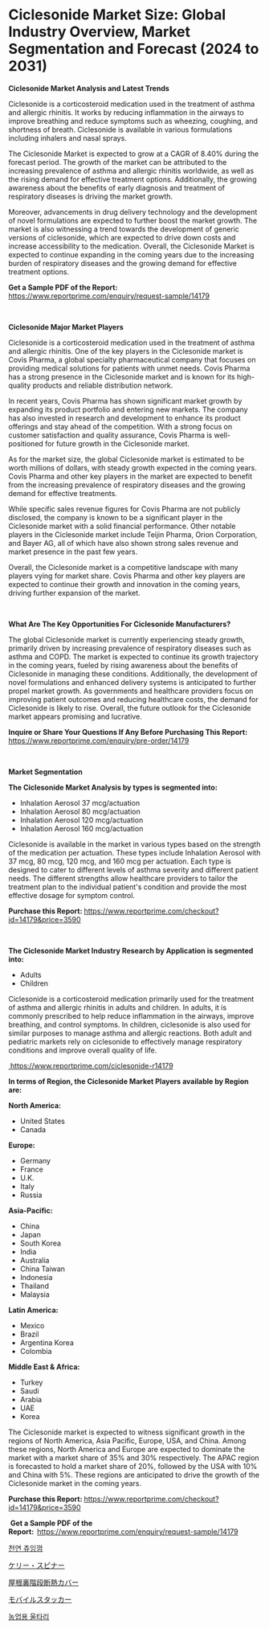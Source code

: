 <p><h1>Ciclesonide Market Size: Global Industry Overview, Market Segmentation and Forecast (2024 to 2031)</h1></p><p><strong>Ciclesonide Market Analysis and Latest Trends</strong></p>
<p><p>Ciclesonide is a corticosteroid medication used in the treatment of asthma and allergic rhinitis. It works by reducing inflammation in the airways to improve breathing and reduce symptoms such as wheezing, coughing, and shortness of breath. Ciclesonide is available in various formulations including inhalers and nasal sprays.</p><p>The Ciclesonide Market is expected to grow at a CAGR of 8.40% during the forecast period. The growth of the market can be attributed to the increasing prevalence of asthma and allergic rhinitis worldwide, as well as the rising demand for effective treatment options. Additionally, the growing awareness about the benefits of early diagnosis and treatment of respiratory diseases is driving the market growth.</p><p>Moreover, advancements in drug delivery technology and the development of novel formulations are expected to further boost the market growth. The market is also witnessing a trend towards the development of generic versions of ciclesonide, which are expected to drive down costs and increase accessibility to the medication. Overall, the Ciclesonide Market is expected to continue expanding in the coming years due to the increasing burden of respiratory diseases and the growing demand for effective treatment options.</p></p>
<p><strong>Get a Sample PDF of the Report:&nbsp;</strong> <a href="https://www.reportprime.com/enquiry/request-sample/14179">https://www.reportprime.com/enquiry/request-sample/14179</a></p>
<p>&nbsp;</p>
<p><strong>Ciclesonide Major Market Players</strong></p>
<p><p>Ciclesonide is a corticosteroid medication used in the treatment of asthma and allergic rhinitis. One of the key players in the Ciclesonide market is Covis Pharma, a global specialty pharmaceutical company that focuses on providing medical solutions for patients with unmet needs. Covis Pharma has a strong presence in the Ciclesonide market and is known for its high-quality products and reliable distribution network.</p><p>In recent years, Covis Pharma has shown significant market growth by expanding its product portfolio and entering new markets. The company has also invested in research and development to enhance its product offerings and stay ahead of the competition. With a strong focus on customer satisfaction and quality assurance, Covis Pharma is well-positioned for future growth in the Ciclesonide market.</p><p>As for the market size, the global Ciclesonide market is estimated to be worth millions of dollars, with steady growth expected in the coming years. Covis Pharma and other key players in the market are expected to benefit from the increasing prevalence of respiratory diseases and the growing demand for effective treatments.</p><p>While specific sales revenue figures for Covis Pharma are not publicly disclosed, the company is known to be a significant player in the Ciclesonide market with a solid financial performance. Other notable players in the Ciclesonide market include Teijin Pharma, Orion Corporation, and Bayer AG, all of which have also shown strong sales revenue and market presence in the past few years. </p><p>Overall, the Ciclesonide market is a competitive landscape with many players vying for market share. Covis Pharma and other key players are expected to continue their growth and innovation in the coming years, driving further expansion of the market.</p></p>
<p>&nbsp;</p>
<p><strong>What Are The Key Opportunities For Ciclesonide Manufacturers?</strong></p>
<p><p>The global Ciclesonide market is currently experiencing steady growth, primarily driven by increasing prevalence of respiratory diseases such as asthma and COPD. The market is expected to continue its growth trajectory in the coming years, fueled by rising awareness about the benefits of Ciclesonide in managing these conditions. Additionally, the development of novel formulations and enhanced delivery systems is anticipated to further propel market growth. As governments and healthcare providers focus on improving patient outcomes and reducing healthcare costs, the demand for Ciclesonide is likely to rise. Overall, the future outlook for the Ciclesonide market appears promising and lucrative.</p></p>
<p><strong>Inquire or Share Your Questions If Any Before Purchasing This Report:</strong> <a href="https://www.reportprime.com/enquiry/pre-order/14179">https://www.reportprime.com/enquiry/pre-order/14179</a></p>
<p>&nbsp;</p>
<p><strong>Market Segmentation</strong></p>
<p><strong>The Ciclesonide Market Analysis by types is segmented into:</strong></p>
<p><ul><li>Inhalation Aerosol 37 mcg/actuation</li><li>Inhalation Aerosol 80 mcg/actuation</li><li>Inhalation Aerosol 120 mcg/actuation</li><li>Inhalation Aerosol 160 mcg/actuation</li></ul></p>
<p><p>Ciclesonide is available in the market in various types based on the strength of the medication per actuation. These types include Inhalation Aerosol with 37 mcg, 80 mcg, 120 mcg, and 160 mcg per actuation. Each type is designed to cater to different levels of asthma severity and different patient needs. The different strengths allow healthcare providers to tailor the treatment plan to the individual patient's condition and provide the most effective dosage for symptom control.</p></p>
<p><strong>Purchase this Report:&nbsp;</strong><a href="https://www.reportprime.com/checkout?id=14179&price=3590">https://www.reportprime.com/checkout?id=14179&price=3590</a></p>
<p>&nbsp;</p>
<p><strong>The Ciclesonide Market Industry Research by Application is segmented into:</strong></p>
<p><ul><li>Adults</li><li>Children</li></ul></p>
<p><p>Ciclesonide is a corticosteroid medication primarily used for the treatment of asthma and allergic rhinitis in adults and children. In adults, it is commonly prescribed to help reduce inflammation in the airways, improve breathing, and control symptoms. In children, ciclesonide is also used for similar purposes to manage asthma and allergic reactions. Both adult and pediatric markets rely on ciclesonide to effectively manage respiratory conditions and improve overall quality of life.</p></p>
<p><a href="https://www.reportprime.com/ciclesonide-r14179">&nbsp;https://www.reportprime.com/ciclesonide-r14179</a></p>
<p><strong>In terms of Region, the Ciclesonide Market Players available by Region are:</strong></p>
<p>
    <p> <strong> North America: </strong>
        <ul>
            <li>United States</li>
            <li>Canada</li>
        </ul>
        </p> 
    <p> <strong> Europe: </strong>
        <ul>
            <li>Germany</li>
            <li>France</li>
            <li>U.K.</li>
            <li>Italy</li>
            <li>Russia</li>
        </ul>
        </p> 
    <p> <strong> Asia-Pacific: </strong>
        <ul>
            <li>China</li>
            <li>Japan</li>
            <li>South Korea</li>
            <li>India</li>
            <li>Australia</li>
            <li>China Taiwan</li>
            <li>Indonesia</li>
            <li>Thailand</li>
            <li>Malaysia</li>
        </ul>
        </p> 
    <p> <strong> Latin America: </strong>
        <ul>
            <li>Mexico</li>
            <li>Brazil</li>
            <li>Argentina Korea</li>
            <li>Colombia</li>
        </ul>
        </p> 
    <p> <strong> Middle East & Africa: </strong>
        <ul>
            <li>Turkey</li>
            <li>Saudi</li>
            <li>Arabia</li>
            <li>UAE</li>
            <li>Korea</li>
        </ul>
    </p>
    </p>
<p><p>The Ciclesonide market is expected to witness significant growth in the regions of North America, Asia Pacific, Europe, USA, and China. Among these regions, North America and Europe are expected to dominate the market with a market share of 35% and 30% respectively. The APAC region is forecasted to hold a market share of 20%, followed by the USA with 10% and China with 5%. These regions are anticipated to drive the growth of the Ciclesonide market in the coming years.</p></p>
<p><strong>Purchase this Report: </strong><a href="https://www.reportprime.com/checkout?id=14179&price=3590">https://www.reportprime.com/checkout?id=14179&price=3590</a></p>
<p>&nbsp;<strong>Get a Sample PDF of the Report:&nbsp;&nbsp;</strong><a href="https://www.reportprime.com/enquiry/request-sample/14179">https://www.reportprime.com/enquiry/request-sample/14179</a></p>
<p><strong></strong></p>
<p><p><a href="https://medium.com/@witoldadamczyk1904/%EC%9E%90%EC%97%B0-%EC%B8%84%EC%9E%89%EA%B2%80-%EC%8B%9C%EC%9E%A5-%EB%B3%B4%EA%B3%A0%EC%84%9C%EB%8A%94-%EC%9D%B4-%EC%8B%9C%EC%9E%A5%EC%9D%98-%EC%B5%9C%EC%8B%A0-%EB%8F%99%ED%96%A5%EA%B3%BC-%EC%84%B1%EC%9E%A5-%EA%B8%B0%ED%9A%8C%EB%A5%BC-%EB%82%98%ED%83%80%EB%83%85%EB%8B%88%EB%8B%A4-9b43a034aa42">천연 츄잉껌</a></p><p><a href="https://medium.com/@wadeavis5656202/%E3%82%B1%E3%83%AA%E3%83%BC%E3%82%B9%E3%83%94%E3%83%8A%E3%83%BC%E5%B8%82%E5%A0%B4%E3%81%AF-2031%E5%B9%B4%E3%81%BE%E3%81%A7%E3%81%AE%E5%B8%82%E5%A0%B4%E3%82%B7%E3%82%A7%E3%82%A2-%E3%82%B5%E3%82%A4%E3%82%BA-%E3%81%8A%E3%82%88%E3%81%B3%E4%BA%88%E6%B8%AC%E3%81%95%E3%82%8C%E3%82%8B%E4%BA%88%E6%B8%AC%E3%81%AB%E7%84%A6%E7%82%B9%E3%82%92%E5%BD%93%E3%81%A6%E3%81%A6%E3%81%84%E3%81%BE%E3%81%99-681d00ac927b">ケリー・スピナー</a></p><p><a href="https://github.com/KaydenJohns1964/Market-Research-Report-List-1/blob/main/751790425164.md">屋根裏階段断熱カバー</a></p><p><a href="https://github.com/marbadji/Market-Research-Report-List-1/blob/main/135249525163.md">モバイルスタッカー</a></p><p><a href="https://medium.com/@karenburke2009/%EB%86%8D%EC%97%85-%ED%8E%9C%EC%8A%A4-%EC%8B%9C%EC%9E%A5-%EA%B7%9C%EB%AA%A8-%EC%8B%9C%EC%9E%A5-%EC%A0%84%EB%A7%9D-%EB%B0%8F-%EC%8B%9C%EC%9E%A5-%EC%98%88%EC%B8%A1-2024%EB%85%84%EB%B6%80%ED%84%B0-2031%EB%85%84%EA%B9%8C%EC%A7%80-3a741ac77ad9">농업용 울타리</a></p></p>